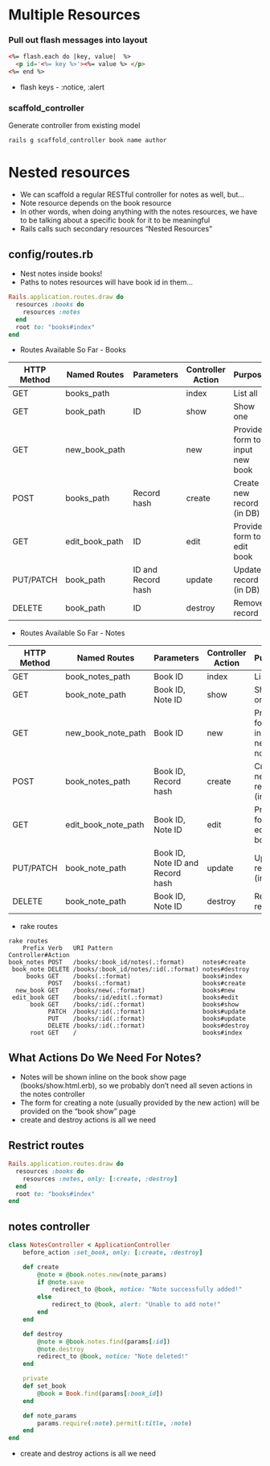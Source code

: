 # Multiple Resources

### Pull out flash messages into layout

```html
<%= flash.each do |key, value|  %>
  <p id='<%= key %>'><%= value %> </p>
<%= end %>
```
*  flash keys - :notice, :alert

### scaffold_controller
Generate controller from existing model

```
rails g scaffold_controller book name author

```

# Nested resources

* We can scaffold a regular RESTful controller for notes as well, but...
* Note resource depends on the book resource
* In other words, when doing anything with the notes resources, we have to be talking about a specific book for it to be meaningful
* Rails calls such secondary resources “Nested Resources”

## config/routes.rb

* Nest notes inside books! 
* Paths to notes resources will have book id in them...

```ruby
Rails.application.routes.draw do
  resources :books do
    resources :notes
  end
  root to: "books#index"
end
```
* Routes Available So Far - Books

| HTTP Method        | Named Routes           | Parameters  | Controller Action| Purpose|
| ------------- |---------------| ------| ---------------- | -------|
| GET     | books_path | | index | List all |
| GET     | book_path      |   ID | show | Show one|
| GET | new_book_path      |     | new | Provide form to input new book |
| POST     | books_path | Record hash| create | Create new record (in DB) |
| GET     | edit_book_path      |   ID | edit |Provide form to edit book|
| PUT/PATCH | book_path      |   ID and Record hash  | update | Update record (in DB) |
| DELETE | book_path      |   ID  | destroy | Remove record |

* Routes Available So Far - Notes

| HTTP Method        | Named Routes           | Parameters  | Controller Action| Purpose|
| ------------- |---------------| ------| ---------------- | -------|
| GET     | book_notes_path | Book ID| index | List all |
| GET     | book_note_path      |   Book ID, Note ID | show | Show one|
| GET | new_book_note_path      |   Book ID  | new | Provide form to input new note |
| POST     | book_notes_path |Book ID, Record hash| create | Create new record (in DB) |
| GET     | edit_book_note_path      |   Book ID, Note ID | edit |Provide form to edit book|
| PUT/PATCH | book_note_path      |   Book ID, Note ID and Record hash | update | Update record (in DB) |
| DELETE | book_note_path      |   Book ID, Note ID  | destroy | Remove record |

* rake routes
```
rake routes
    Prefix Verb   URI Pattern                         Controller#Action
book_notes POST   /books/:book_id/notes(.:format)     notes#create
 book_note DELETE /books/:book_id/notes/:id(.:format) notes#destroy
     books GET    /books(.:format)                    books#index
           POST   /books(.:format)                    books#create
  new_book GET    /books/new(.:format)                books#new
 edit_book GET    /books/:id/edit(.:format)           books#edit
      book GET    /books/:id(.:format)                books#show
           PATCH  /books/:id(.:format)                books#update
           PUT    /books/:id(.:format)                books#update
           DELETE /books/:id(.:format)                books#destroy
      root GET    /                                   books#index
```

## What Actions Do We Need For Notes?
* Notes will be shown inline on the book show page (books/show.html.erb), so we probably don’t need all seven actions in the notes controller
* The form for creating a note (usually provided by the new action) will be provided on the “book show” page
* create and destroy actions is all we need

## Restrict routes

```ruby
Rails.application.routes.draw do
  resources :books do
    resources :notes, only: [:create, :destroy]
  end
  root to: "books#index"
end
```

## notes controller
```ruby
class NotesController < ApplicationController
    before_action :set_book, only: [:create, :destroy]

    def create
        @note = @book.notes.new(note_params)
        if @note.save
            redirect_to @book, notice: "Note successfully added!"
        else
            redirect_to @book, alert: "Unable to add note!"
        end
    end

    def destroy
        @note = @book.notes.find(params[:id])
        @note.destroy
        redirect_to @book, notice: "Note deleted!"
    end

    private
    def set_book
        @book = Book.find(params[:book_id])
    end

    def note_params
        params.require(:note).permit(:title, :note)
    end
end
```
* create and destroy actions is all we need
